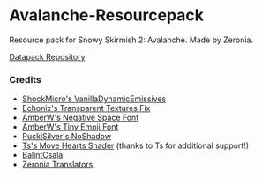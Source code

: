 # Avalanche-Resourcepack
Resource pack for Snowy Skirmish 2: Avalanche. Made by Zeronia.

[Datapack Repository](https://github.com/ZeroniaServer/Avalanche-Datapack)

### Credits
- [ShockMicro's VanillaDynamicEmissives](https://github.com/ShockMicro/VanillaDynamicEmissives)
- [Echonix's Transparent Textures Fix](https://www.planetminecraft.com/texture-pack/mc-164001-transparent-textures-bug-fix-see-through-paintings-beds-amp-shields/)
- [AmberW's Negative Space Font](https://github.com/AmberWat/NegativeSpaceFont)
- [AmberW's Tiny Emoji Font](https://github.com/AmberWat/TinyEmojiFontResource)
- [PuckiSilver's NoShadow](https://github.com/PuckiSilver/NoShadow/)
- [Ts's Move Hearts Shader](https://github.com/McTsts/mc-core-shaders/tree/main/move%20hearts) (thanks to Ts for additional support!)
- [BalintCsala](https://github.com/BalintCsala)
- [Zeronia Translators](https://crowdin.com/project/zeronia)